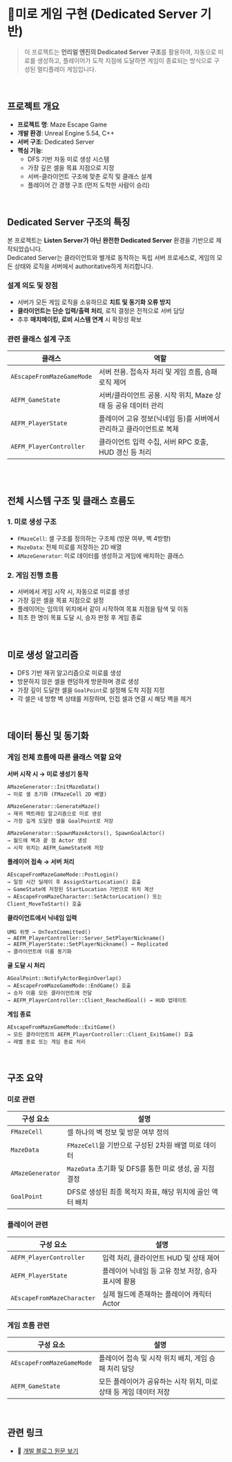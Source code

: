 # 🧩미로 게임 구현 (Dedicated Server 기반)

> 이 프로젝트는 **언리얼 엔진의 Dedicated Server 구조**를 활용하여, 자동으로 미로를 생성하고, 플레이어가 도착 지점에 도달하면 게임이 종료되는 방식으로 구성된 멀티플레이 게임입니다.

<br>

## 프로젝트 개요

- **프로젝트 명**: Maze Escape Game
- **개발 환경**: Unreal Engine 5.54, C++
- **서버 구조**: Dedicated Server
- **핵심 기능**:
  - DFS 기반 자동 미로 생성 시스템
  - 가장 깊은 셀을 목표 지점으로 지정
  - 서버-클라이언트 구조에 맞춘 로직 및 클래스 설계
  - 플레이어 간 경쟁 구조 (먼저 도착한 사람이 승리)
 
<br>

## Dedicated Server 구조의 특징

본 프로젝트는 **Listen Server가 아닌 완전한 Dedicated Server** 환경을 기반으로 제작되었습니다.  
Dedicated Server는 클라이언트와 별개로 동작하는 독립 서버 프로세스로, 게임의 모든 상태와 로직을 서버에서 authoritative하게 처리합니다.

### 설계 의도 및 장점
- 서버가 모든 게임 로직을 소유하므로 **치트 및 동기화 오류 방지**
- **클라이언트는 단순 입력/출력 처리**, 로직 결정은 전적으로 서버 담당
- 추후 **매치메이킹, 로비 시스템 연계** 시 확장성 확보

### 관련 클래스 설계 구조
| 클래스 | 역할 |
|--------|------|
| `AEscapeFromMazeGameMode` | 서버 전용. 접속자 처리 및 게임 흐름, 승패 로직 제어 |
| `AEFM_GameState` | 서버/클라이언트 공용. 시작 위치, Maze 상태 등 공유 데이터 관리 |
| `AEFM_PlayerState` | 플레이어 고유 정보(닉네임 등)를 서버에서 관리하고 클라이언트로 복제 |
| `AEFM_PlayerController` | 클라이언트 입력 수집, 서버 RPC 호출, HUD 갱신 등 처리 |

<br>

<br>

## 전체 시스템 구조 및 클래스 흐름도

### 1. 미로 생성 구조
- `FMazeCell`: 셀 구조를 정의하는 구조체 (방문 여부, 벽 4방향)
- `MazeData`: 전체 미로를 저장하는 2D 배열
- `AMazeGenerator`: 미로 데이터를 생성하고 게임에 배치하는 클래스

### 2. 게임 진행 흐름
- 서버에서 게임 시작 시, 자동으로 미로를 생성
- 가장 깊은 셀을 목표 지점으로 설정
- 플레이어는 임의의 위치에서 같이 시작하여 목표 지점을 탐색 및 이동
- 최초 한 명이 목표 도달 시, 승자 판정 후 게임 종료

<br>

## 미로 생성 알고리즘

- DFS 기반 재귀 알고리즘으로 미로를 생성
- 방문하지 않은 셀을 랜덤하게 방문하며 경로 생성
- 가장 깊이 도달한 셀을 `GoalPoint`로 설정해 도착 지점 지정
- 각 셀은 네 방향 벽 상태를 저장하며, 인접 셀과 연결 시 해당 벽을 제거

<br>

## 데이터 통신 및 동기화

### 게임 전체 흐름에 따른 클래스 역할 요약

**서버 시작 시 → 미로 생성기 동작**

```
AMazeGenerator::InitMazeData()
→ 미로 셀 초기화 (FMazeCell 2D 배열)

AMazeGenerator::GenerateMaze()
→ 재귀 백트래킹 알고리즘으로 미로 생성
→ 가장 깊게 도달한 셀을 GoalPoint로 저장

AMazeGenerator::SpawnMazeActors(), SpawnGoalActor()
→ 월드에 벽과 끝 점 Actor 생성
→ 시작 위치는 AEFM_GameState에 저장
```

**플레이어 접속 → 서버 처리**

```
AEscapeFromMazeGameMode::PostLogin()
→ 일정 시간 딜레이 후 AssignStartLocation() 호출
→ GameState에 저장된 StartLocation 기반으로 위치 계산
→ AEscapeFromMazeCharacter::SetActorLocation() 또는 Client_MoveToStart() 호출
```

**클라이언트에서 닉네임 입력**

```
UMG 위젯 → OnTextCommitted()
→ AEFM_PlayerController::Server_SetPlayerNickname()
→ AEFM_PlayerState::SetPlayerNickname() → Replicated
→ 클라이언트에 이름 동기화
```

**골 도달 시 처리**

```
AGoalPoint::NotifyActorBeginOverlap()
→ AEscapeFromMazeGameMode::EndGame() 호출
→ 승자 이름 모든 클라이언트에 전달
→ AEFM_PlayerController::Client_ReachedGoal() → HUD 업데이트
```

**게임 종료**

```
AEscapeFromMazeGameMode::ExitGame()
→ 모든 클라이언트의 AEFM_PlayerController::Client_ExitGame() 호출
→ 레벨 종료 또는 게임 종료 처리
```

<br>

## 구조 요약

### 미로 관련
| 구성 요소 | 설명 |
|-----------|------|
| `FMazeCell` | 셀 하나의 벽 정보 및 방문 여부 정의 |
| `MazeData` | `FMazeCell`을 기반으로 구성된 2차원 배열 미로 데이터 |
| `AMazeGenerator` | `MazeData` 초기화 및 DFS를 통한 미로 생성, 골 지점 결정 |
| `GoalPoint` | DFS로 생성된 최종 목적지 좌표, 해당 위치에 골인 액터 배치 |

### 플레이어 관련
| 구성 요소 | 설명 |
|-----------|------|
| `AEFM_PlayerController` | 입력 처리, 클라이언트 HUD 및 상태 제어 |
| `AEFM_PlayerState` | 플레이어 닉네임 등 고유 정보 저장, 승자 표시에 활용 |
| `AEscapeFromMazeCharacter` | 실제 월드에 존재하는 플레이어 캐릭터 Actor |

### 게임 흐름 관련
| 구성 요소 | 설명 |
|-----------|------|
| `AEscapeFromMazeGameMode` | 플레이어 접속 및 시작 위치 배치, 게임 승패 처리 담당 |
| `AEFM_GameState` | 모든 플레이어가 공유하는 시작 위치, 미로 상태 등 게임 데이터 저장 |

<br>

## 관련 링크

- 🔗 [개발 블로그 원문 보기](https://dong-grae.tistory.com/206)
